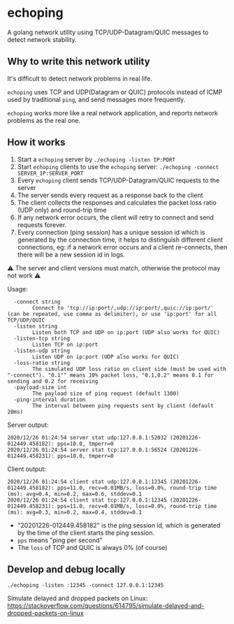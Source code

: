 # echoping

A golang network utility using TCP/UDP-Datagram/QUIC messages to detect network stability.

## Why to write this network utility

It's difficult to detect network problems in real life. 

`echoping` uses TCP and UDP(Datagram or QUIC) protocols instead of ICMP used by traditional `ping`, and send messages more frequently.

`echoping` works more like a real network application, and reports network problems as the real one.


## How it works

1. Start a `echoping` server by `./echoping -listen IP:PORT`
2. Start `echoping` clients to use the `echoping` server: `./echoping -connect SERVER_IP:SERVER_PORT`
3. Every `echoping` client sends TCP/UDP-Datagram/QUIC requests to the server
4. The server sends every request as a response back to the client
5. The client collects the responses and calculates the packet loss ratio (UDP only) and round-trip time
6. If any network error occurs, the client will retry to connect and send requests forever. 
7. Every connection (ping session) has a unique session id which is generated by the connection time, it helps to distinguish different client connections, eg: if a network error occurs and a client re-connects, then there will be a new session id in logs.

⚠️ The server and client versions must match, otherwise the protocol may not work ⚠️

Usage:

```
  -connect string
    	Connect to 'tcp://ip:port/,udp://ip:port/,quic://ip:port/' (can be repeated, use comma as delimiter), or use 'ip:port' for all TCP/UDP/QUIC
  -listen string
    	Listen both TCP and UDP on ip:port (UDP also works for QUIC)
  -listen-tcp string
    	Listen TCP on ip:port
  -listen-udp string
    	Listen UDP on ip:port (UDP also works for QUIC)
  -loss-ratio string
    	The simulated UDP loss ratio on client side (must be used with "-connect"). "0.1"" means 10% packet loss, "0.1,0.2" means 0.1 for sending and 0.2 for receiving
  -payload-size int
    	The payload size of ping request (default 1300)
  -ping-interval duration
    	The interval between ping requests sent by client (default 20ms)
```

Server output:
```
2020/12/26 01:24:54 server stat udp:127.0.0.1:52032 (20201226-012449.458182): pps=10.0, tmperr=0
2020/12/26 01:24:54 server stat tcp:127.0.0.1:56524 (20201226-012449.458231): pps=10.0, tmperr=0
```

Client output:
```
2020/12/26 01:24:54 client stat udp:127.0.0.1:12345 (20201226-012449.458182): pps=11.0, recv=0.01MB/s, loss=0.0%, round-trip time (ms): avg=0.4, min=0.2, max=0.6, stddev=0.1
2020/12/26 01:24:54 client stat tcp:127.0.0.1:12345 (20201226-012449.458231): pps=11.0, recv=0.01MB/s, loss=0.0%, round-trip time (ms): avg=0.3, min=0.2, max=0.4, stddev=0.1
```

* "20201226-012449.458182" is the ping session id, which is generated by the time of the client starts the ping session.
* `pps` means "ping per second"
* The `loss` of TCP and QUIC is always 0% (of course)

## Develop and debug locally

```
./echoping -listen :12345 -connect 127.0.0.1:12345
```

Simulate delayed and dropped packets on Linux: https://stackoverflow.com/questions/614795/simulate-delayed-and-dropped-packets-on-linux
